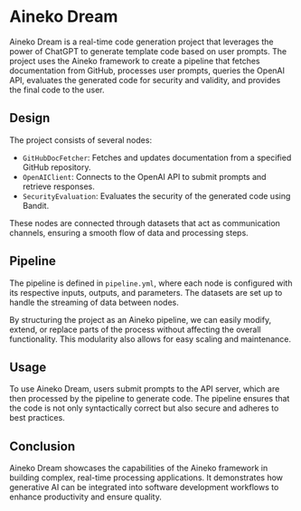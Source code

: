# Aineko Dream

Aineko Dream is a real-time code generation project that leverages the power of ChatGPT to generate template code based on user prompts. The project uses the Aineko framework to create a pipeline that fetches documentation from GitHub, processes user prompts, queries the OpenAI API, evaluates the generated code for security and validity, and provides the final code to the user.

## Design

The project consists of several nodes:

- `GitHubDocFetcher`: Fetches and updates documentation from a specified GitHub repository.
- `OpenAIClient`: Connects to the OpenAI API to submit prompts and retrieve responses.
- `SecurityEvaluation`: Evaluates the security of the generated code using Bandit.

These nodes are connected through datasets that act as communication channels, ensuring a smooth flow of data and processing steps.

## Pipeline

The pipeline is defined in `pipeline.yml`, where each node is configured with its respective inputs, outputs, and parameters. The datasets are set up to handle the streaming of data between nodes.

By structuring the project as an Aineko pipeline, we can easily modify, extend, or replace parts of the process without affecting the overall functionality. This modularity also allows for easy scaling and maintenance.

## Usage

To use Aineko Dream, users submit prompts to the API server, which are then processed by the pipeline to generate code. The pipeline ensures that the code is not only syntactically correct but also secure and adheres to best practices.

## Conclusion

Aineko Dream showcases the capabilities of the Aineko framework in building complex, real-time processing applications. It demonstrates how generative AI can be integrated into software development workflows to enhance productivity and ensure quality.